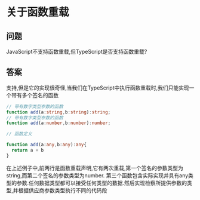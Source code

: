 # 关于函数重载

## 问题

JavaScript不支持函数重载,但TypeScript是否支持函数重载?

## 答案

支持,但是它的实现很奇怪,当我们在TypeScript中执行函数重载时,我们只能实现一个带有多个签名的函数

```ts
// 带有数字类型参数的函数
function add(a:string,b:string):string;
// 带有数字类型参数的函数
function add(a:number,b:number):number;

// 函数定义

function add(a:any,b:any):any{
  return a + b
}
```
在上述例子中,前两行是函数重载声明,它有两次重载,第一个签名的参数类型为string,而第二个签名的参数类型为number. 第三个函数包含实际实现并具有any类型的参数.任何数据类型都可以接受任何类型的数据.然后实现检察所提供参数的类型,并根据供应商参数类型执行不同的代码段